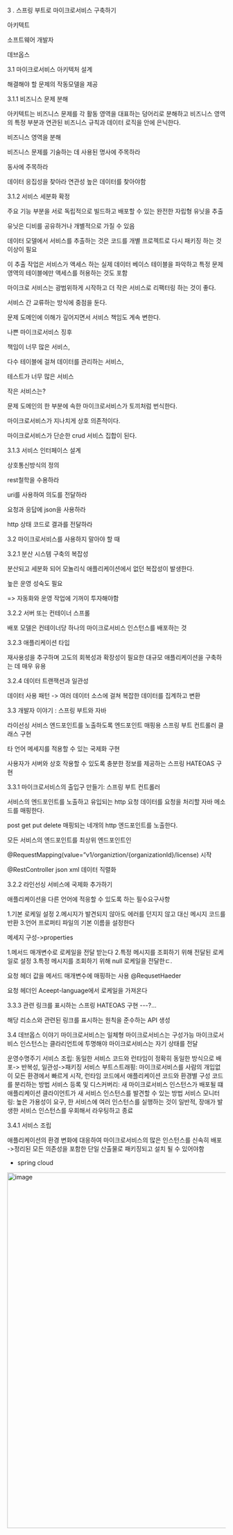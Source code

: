 3 . 스프링 부트로 마이크로서비스 구축하기

아키텍트 

소프트웨어 개발자

데브옵스

3.1 마이크로서비스 아키텍처 설계

해결해야 할 문제의 작동모델을 제공

3.1.1 비즈니스 문제 분해

아키텍트는 비즈니스 문제를 각 활동 영역을 대표하는 덩어리로 분해하고 비즈니스 영역의 특정 부분과 연관된 비즈니스 규칙과 데이터 로직을 안에 은닉한다.

비즈니스 영역을 분해

비즈니스 문제를 기술하는 데 사용된 명사에 주목하라

동사에 주목하라

데이터 응집성을 찾아라 연관성 높은 데이터를 찾아야함


3.1.2 서비스 세분화 확정

주요 기능 부분을 서로 독립적으로 빌드하고 배포할 수 있는 완전한 자립형 유닛을 추출

유닛은 디비를 공유하거나 개별적으로 가질 수 있음

데이터 모델에서 서비스를 추출하는 것은 코드를 개별 프로젝트로 다시 패키징 하는 것 이상이 필요

이 추출 작업은 서비스가 액세스 하는 실제 데이터 베이스 테이블을 파악하고 특정 문제 영역의 테이블에만 액세스를 허용하는 것도 포함



마이크로 서비스는 광범위하게 시작하고 더 작은 서비스로 리팩터링 하는 것이 좋다.

서비스 간 교류하는 방식에 중점을 둔다.

문제 도메인에 이해가 깊어지면서 서비스 책임도 계속 변한다.



나쁜 마이크로서비스 징후

책임이 너무 많은 서비스,

다수 테이블에 걸쳐 데이터를 관리하는 서비스, 

테스트가 너무 많은 서비스

작은 서비스는?

문제 도메인의 한 부분에 속한 마이크로서비스가 토끼처럼 번식한다.

마이크로서비스가 지나치게 상호 의존적이다.

마이크로서비스가 단순한 crud 서비스 집합이 된다.


3.1.3 서비스 인터페이스 설계

상호통신방식의 정의

rest철학을 수용하라

uri를 사용하여 의도를 전달하라

요청과 응답에 json을 사용하라

http 상태 코드로 결과를 전달하라


3.2 마이크로서비스를 사용하지 말아야 할 때

3.2.1 분산 시스템 구축의 복잡성

분산되고 세분화 되어 모놀리식 애플리케이션에서 없던 복잡성이 발생한다.

높은 운영 성숙도 필요

=> 자동화와 운영 작업에 기꺼이 투자해야함


3.2.2 서버 또는 컨테이너 스프롤

배포 모델은 컨테이너당 하나의 마이크로서비스 인스턴스를 배포하는 것


3.2.3 애플리케이션 타입

재사용성을 추구하며 고도의 회복성과 확장성이 필요한 대규모 애플리케이션을 구축하는 데 매우 유용


3.2.4 데이터 트랜잭션과 일관성

데이터 사용 패턴 -> 여러 데이터 소스에 걸쳐 복잡한 데이터를 집계하고 변환


3.3 개발자 이야기 : 스프링 부트와 자바

라이선싱 서비스 엔드포인트를 노출하도록 엔드포인트 매핑용 스프링 부트 컨트롤러 클래스 구현

타 언어 메세지를 적용할 수 있는 국제화 구현

사용자가 서버와 상호 작용할 수 있도록 충분한 정보를 제공하는 스프링 HATEOAS 구현


3.3.1 마이크로서비스의 출입구 만들기: 스프링 부트 컨트롤러

서비스의 엔드포인트를 노출하고 유입되는 http 요청 데이터를 요청을 처리할 자바 메소드를 매핑한다.

post get put delete 매핑되는 네개의 http 엔드포인트를 노출한다.


모든 서비스의 엔드포인트를 최상위 엔드포인트인

@RequestMapping(value=”v1/organiztion/{organizationId}/license) 시작


@RestController json xml 데이터 직렬화


3.2.2 라인선싱 서비스에 국제화 추가하기

애플리케이션을 다른 언어에 적응할 수 있도록 하는 필수요구사항


1.기본 로케일 설정
2.메시지가 발견되지 않아도 에러를 던지지 않고 대신 메시지 코드를 반환
3.언어 프로퍼티 파일의 기본 이름을 설정한다

메세지 구성->properties

1.메서드 매개변수로 로케일을 전달 받는다
2.특정 메시지를 조회하기 위해 전달된 로케일로 설정
3.특정 메시지를 조회하기 위해 null 로케일을 전달한ㄷ.

요청 헤더 값을 메서드 매개변수에 매핑하는 사용
@RequsetHaeder

요청 헤더인 Aceept-language에서 로케일을 가져온다

3.3.3 관련 링크를 표시하는 스프링 HATEOAS 구현 ---?...

해당 리소스와 관련된 링크를 표시하는 원칙을 준수하는 API 생성





3.4 데브옵스 이야기
마이크로서비스는 일체형
마이크로서비스는 구성가능
마이크로서비스 인스턴스는 클라리언트에 투명해야
마이크로서비스는 자기 상태를 전달

운영수명주기
서비스 조립: 동일한 서비스 코드와 런타임이 정확히 동일한 방식으로 배포-> 반복성, 일관성->패키징
서비스 부트스트래핑: 마이크로서비스를 사람의 개입없이 모든 환경에서 빠르게 시작, 런타임 코드에서 애플리케이션 코드와 환경별 구성 코드를 분리하는 방법
서비스 등록 및 디스커버리: 새 마이크로서비스 인스턴스가 배포될 떄 애플리케이션 클라이언트가 새 서비스 인스턴스를 발견할 수 있는 방법
서비스 모니터링: 높은 가용성이 요구, 한 서비스에 여러 인스턴스를 실행하는 것이 일반적, 장애가 발생한 서비스 인스턴스를 우회해서 라우팅하고 종료

3.4.1 서비스 조립

애플리케이션의 환경 변화에 대응하여 마이크로서비스의 많은 인스턴스를 신속히 배포
->정리된 모든 의존성을 포함한 단일 산출물로 패키징되고 설치 될 수 있어야함

















+ spring cloud

<img width="818" alt="image" src="https://github.com/OIDC-team/MSA-study/assets/96863137/3fc8474c-20ee-425c-ac66-516b8713e681">



